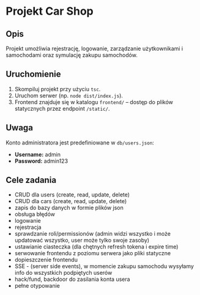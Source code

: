 # Projekt Car Shop

## Opis

Projekt umożliwia rejestrację, logowanie, zarządzanie użytkownikami i samochodami oraz symulację zakupu samochodów.

## Uruchomienie

1. Skompiluj projekt przy użyciu `tsc`.
2. Uruchom serwer (np. `node dist/index.js`).
3. Frontend znajduje się w katalogu `frontend/` – dostęp do plików statycznych przez endpoint `/static/`.

## Uwaga

Konto administratora jest predefiniowane w `db/users.json`:

- **Username:** admin
- **Password:** admin123

## Cele zadania

- CRUD dla users (create, read, update, delete)
- CRUD dla cars (create, read, update, delete)
- zapis do bazy danych w formie plików json
- obsługa błędów
- logowanie
- rejestracja
- sprawdzanie roli/permissionów (admin widzi wszystko i może updatować wszystko, user może tylko swoje zasoby)
- ustawianie ciasteczka (dla chętnych refresh tokena i expire time)
- serwowanie frontendu z poziomu serwera jako pliki statyczne
- dopieszczenie frontendu
- SSE - (server side events), w momencie zakupu samochodu wysyłamy info do wszystkich podpiętych userów
- hack/fund, backdoor do zasilania konta usera
- pełne otypowanie
